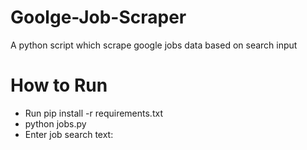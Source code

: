 # Goolge-Job-Scraper
A python script which scrape google jobs data based on search input

# How to Run
- Run pip install -r requirements.txt
- python jobs.py
- Enter job search text:

  
